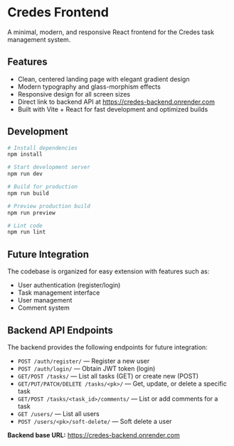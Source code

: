 # Credes Frontend

A minimal, modern, and responsive React frontend for the Credes task management system.

## Features

- Clean, centered landing page with elegant gradient design
- Modern typography and glass-morphism effects
- Responsive design for all screen sizes
- Direct link to backend API at https://credes-backend.onrender.com
- Built with Vite + React for fast development and optimized builds

## Development

```bash
# Install dependencies
npm install

# Start development server
npm run dev

# Build for production
npm run build

# Preview production build
npm run preview

# Lint code
npm run lint
```

## Future Integration

The codebase is organized for easy extension with features such as:

- User authentication (register/login)
- Task management interface
- User management
- Comment system

## Backend API Endpoints

The backend provides the following endpoints for future integration:

- `POST /auth/register/` — Register a new user
- `POST /auth/login/` — Obtain JWT token (login)
- `GET/POST /tasks/` — List all tasks (GET) or create new (POST)
- `GET/PUT/PATCH/DELETE /tasks/<pk>/` — Get, update, or delete a specific task
- `GET/POST /tasks/<task_id>/comments/` — List or add comments for a task
- `GET /users/` — List all users
- `POST /users/<pk>/soft-delete/` — Soft delete a user

**Backend base URL:** https://credes-backend.onrender.com

